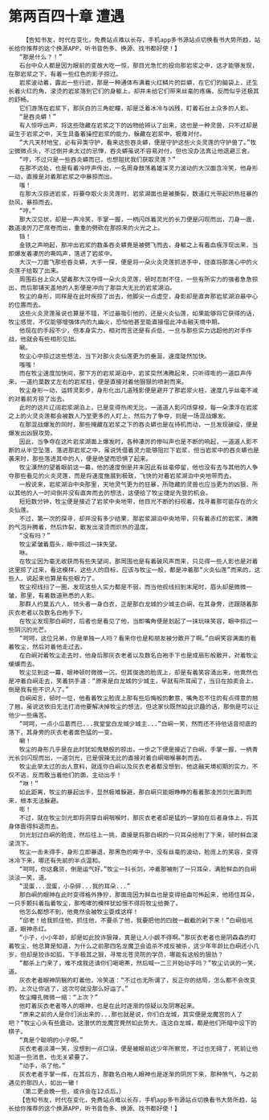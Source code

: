 # 第两百四十章 遭遇
        【告知书友，时代在变化，免费站点难以长存，手机app多书源站点切换看书大势所趋，站长给你推荐的这个换源APP，听书音色多、换源、找书都好使！】
       “那是什么？！”
       石台中众人都是因为眼前的变故大吃一惊，那目光急忙的投向那岩浆之中，这才能够发现，在那岩浆之下，有着一些红色的影子掠过。
       岩浆波动着，露出一些行迹，那是一种通体布满着火红鳞片的巨蟒，在它们的脑袋上，还生长着火红的角，滚烫的岩浆落到它们的身躯上，却并未给它们带来丝毫的疼痛，反而似乎还极其的舒畅。
       它们游荡在岩浆下，那灰白的三角蛇瞳，却是泛着冰冷与凶残，盯着石台上众多的人影。
       “是吞炎蟒！”
       有人惊呼出声，将这些隐藏在岩浆之下的凶物给辨认了出来，这也是一种灵兽，只不过却是诞生于岩浆之中，天生具备着操控岩浆的能力，躲藏在岩浆中，极难对付。
       “大凡天材地宝，必有异类守护，看来这些吞炎蟒，便是守护这些火炎灵莲的守护兽了。”牧尘微微点头，不过倒并未太过的忌惮，吞炎蟒虽说不容易对付，但也没办法真让他退避三舍。
       “哼，不过只是一些吞炎蟒而已，也想阻扰我们获取灵莲？”
       在那不远处，也是有着冷哼声传出，一名周身鼓荡着雄浑灵力波动的大汉面含冷笑，他身形一动，直接是对着那岩浆之中暴掠而出。
       嗤！
       在那大汉掠进岩浆，将要夺取火炎灵莲时，岩浆湖面也是被撕裂，数道红光带起炽热狂暴的劲风，暴掠而去。
       “哼。”
       那大汉见状，却是一声冷笑，手掌一握，一柄闪烁着灵光的长刀便是闪现而出，刀身一震，数道凌厉刀芒席卷而出，重重的劈砍在那掠来的火光之上。
       铛！
       金铁之声响起，那冲出岩浆的数条吞炎蟒竟是被劈飞而去，身躯之上有着血痕浮现出来，当即爆发着凄厉的嘶鸣声，落进了岩浆中。
       大汉一刀震飞那些吞炎蟒，大手一探，便是将一朵火炎灵莲抓进手中，径直将那莲心中的火炎莲子给取了出来。
       周围石台上众人望着那大汉夺得一朵火炎灵莲，顿时忍耐不住，一些有所实力的强者急急掠出，而后那铺天盖地的人影便是冲向了那巨大无比的岩浆湖泊。
       牧尘的身形，同样是在此时疾掠了出去，他脚尖一点虚空，身影却是直奔那岩浆湖泊最中心的位置而去。
       这些火炎灵莲虽说也算是不错，不过最吸引他的，还是火炎仙莲，如果能够将它获得的话，牧尘感觉，不仅能够增强体内的九幽火，恐怕他甚至能直接借此冲击融天境中期。
       他现在的手段不少，但本身实力，相对而言还是有点低，一旦与那些实力远超他的对手作战，他就会有些相形见拙。
       唰。
       牧尘心中掠过这些想法，当下对那火炎仙莲更为的垂涎，速度陡然加快。
       嗤嗤！
       而在牧尘速度加快间，那下方的岩浆湖泊中，岩浆突然沸腾起来，只听得嘭的一道巨声传来，一道约莫数丈左右的岩浆柱，便是直接对着他狠狠的喷射而来。
       牧尘身形一动，运转灵影步，身形化出几道残影便是避开了那岩浆火柱，速度几乎丝毫不减的对着前方掠了出去。
       此时的这片辽阔岩浆湖泊上，已是变得热闹无比，一道道人影闪烁穿梭，每一朵漂浮在岩浆之上的火灵炎莲都会被数人乃至更多的人盯上，然后为了争夺，则是一场混战爆发。
       在那混战爆发的同时，那些掩藏在岩浆之下的吞炎蟒也是在待机而动，一旦发现破绽，便是爆发出凶狠攻势。
       因此，当争夺在这片岩浆湖面上爆发时，各种凄厉的惨叫声也是不断的响起，一道道人影不断的从半空坠落，落进那岩浆之中，虽说凭借着灵力能够阻拦下岩浆，但当岩浆中的吞炎蟒也是袭来时，那些落进其中的人，便是绝望而恐惧了起来。
       牧尘漠然的望着眼前这一幕，他的速度倒是并未因此有丝毫停留，他也没有去与其他的人争夺那些看见的火炎灵莲，而是将速度施展到极致，飞快的对着岩浆湖泊中央地带而去。
       一般说来，岩浆湖泊中央那里，天地灵气更为的狂暴，所隐藏的灵兽也应当更为的凶狠，所以其他的人一时间倒并没有直奔而去的想法，这便给了牧尘捷足先登的机会。
       短短数分钟，牧尘便是接近了岩浆中央地带，他目光不断的扫视着，找寻着那可能存在的火炎仙莲。
       不过，第一次的探寻，却并没有多少结果，那岩浆湖泊中央地带，只有着赤红的岩浆，沸腾的气泡升腾着，然后炸裂，散发出滚烫而炽热的温度。
       “没有吗？”
       牧尘紧皱着眉头，眼中掠过一抹失望。
       咻。
       在牧尘因为毫无收获而有些失望间，那周围也是有着破风声而来，只见得一些人影也是对着这里掠了过来，看这模样，这些人的目标，应该与牧尘一般，都是冲着那“火炎仙莲”而来的，这些人，说起来也算是有些眼力了。
       牧尘视线扫了一圈，发现这些人实力都是不弱，而当他视线扫到末尾时，眉头却是微微一皱，那里，有着数道熟悉的人影。
       那群人约莫五六人，领头者一身白衣，正是那白龙城的少城主白峒，在其身旁，还跟随着那灰衣老者以及数名白袍手下。
       在牧尘发现那白峒时，后者也是看见了他，当即嘴角便是划起了一抹玩味笑容，眼中掠过一些阴沉的光芒。
       “呵呵，这位兄弟，你是单独一人吗？看来你也是和朋友被分散开了啊。”白峒笑容满面的看着牧尘，然后对着他走过去。
       在白峒对着牧尘走去时，他身后那灰衣老者以及数名白袍手下也是成扇形般散开，对着牧尘缓缓而去。
       牧尘见到这一幕，眼神顿时微微一沉，但其俊逸的脸庞上，却是有着笑容涌出来，他竟然也是冲着白峒走去，笑着拱手道：“原来是白龙城的少城主，早就有所耳闻了，当日在拍卖会上，倒是我有些不识人了。”
       白峒闻言，顿时一怔，他看着牧尘脸庞上那有些后悔般的歉意，嘴角忍不住的有点得意的翘了翘，虽说这依旧无法打消他要解决掉牧尘的想法，但这家伙既然如此识趣的话，那倒是可以让他少一些痛苦。
       “呵呵，一点小瓜葛而已...我堂堂白龙城少城主...”白峒一笑，然而还不待他话音彻底的落下，其身旁的灰衣老者面色猛的一变。
       唰！
       牧尘的身形几乎是在此时犹如鬼魅般的掠出，一步之下便是接近了白峒，手掌一握，一柄青光长剑闪现而出，一道剑光，已是很辣无比的直接对着白峒咽喉暴刺而去。
       牧尘此举太过的出人意料，就连你白峒以及灰衣老者都没想到，他这融天境初期的实力，不仅不逃，反而敢当着他们的面，主动出手！
       “咻！”
       如此距离，牧尘的暴起出手，显然极难躲避，那白峒只能眼睁睁的看着那凌厉剑光直刺而来，根本无法躲避。
       嘭！
       不过，就在牧尘剑光即将洞穿白峒咽喉时，那灰衣老者却是猛的一掌拍在后者身体上，将其身体震得斜退而去。
       剑光划过白峒的脸庞，然后往上一挑，直接是将那白峒的一只耳朵给削了下来，顿时鲜血滚滚流下。
       牧尘一击未得手，身形立即暴退，那黑色的眸子中，没有丝毫的波动，脸庞上的笑容，变得冰冷下来，哪还有先前的半点温和。
       “呵呵，你这蠢货，倒是运气好。”牧尘一抖长剑，冲着那被削了一只耳朵，满脸鲜血的白峒淡淡一笑，道。
       “混蛋...混蛋，小杂碎...我的耳朵...”
       那白峒的眼神在此时变得格外狰狞，那面庞因为鲜血也是变得扭曲可怖起来，他捂住耳朵，一只手颤抖着指着牧尘，那咆哮的模样犹如恨不得将牧尘给撕了。
       他怎么都想不到，他竟然会被牧尘耍成这样！
       “邱老！给我抓住他，抓住他，不要杀了他，我要把他的四肢一截截的剁下来！”白峒低吼道，眼神赤红。
       “小子，小小年龄，却是如此狡诈狠辣，真是让人小觑不得啊。”那灰衣老者也是阴森森的盯着牧尘，他总算是知道，为什么之前那四名龙魔卫会追杀不成反被杀，这少年年龄比白峒还小几岁，但却是狡诈如狐，下手极其之狠，寻常北苍灵院的学员，哪能有这般的狠劲？
       “都杀上门来了，难不成我还请你们喝喝茶，然后喊一二三开始动手吗？”牧尘讥讽的一笑，道。
       灰衣老者眼神阴翳的盯着他，冷笑道：“不过也无所谓了，反正你的结局，怎么都不会改变的，上次让你逃了，这次可就没那么好运了。”
       牧尘瞳孔微微一缩：“上次？”
       他盯着灰衣老者等人的眼神，也是在此时逐渐的惊疑以及阴寒起来。
       “原来之前的人是你们派出来的...那也就是说，你们白龙城，其实便是龙魔宫的人了吧？”牧尘心头有些震动，这潜伏的龙魔宫竟然如此势大，连这白龙城，都是他们所暗中设下的棋子。
       “真是个聪明的小子啊。”
       灰衣老者淡漠一笑，没想到一点口误，便是被眼前这少年所察觉，不过也无碍了，死前让他知道一些消息，也无关紧要了。
       “动手，杀了他。”
       灰衣老者手掌一挥，在其后方，那数名白袍人眼神也是逐渐的阴厉下来，那种煞气，与之前遇见的那四人，如出一辙！
       （第二更会晚一些，或许会在12点后。）
       【告知书友，时代在变化，免费站点难以长存，手机app多书源站点切换看书大势所趋，站长给你推荐的这个换源APP，听书音色多、换源、找书都好使！】